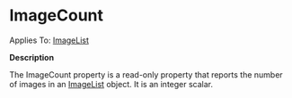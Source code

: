 




<h1 class="heading"><span class="name">ImageCount</span></h1>

Applies To: [ImageList](./imagelist.md)


**Description**


The ImageCount property is a read-only property that reports the number of images in an [ImageList](./imagelist.md) object. It is an integer scalar.



